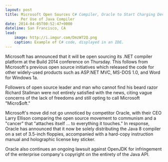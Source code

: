 ```yaml
---
layout: post
title: Microsoft Open Sources C# Compiler, Oracle to Start Charging Developers
       Per Use of Java Compiler
date: 2014-04-05T00:52:47+0000
dateline: San Francisco, CA
lead:
    image: http://i.imgur.com/DmzW72Q.png
    caption: Example of C# code, displayed in an IDE.
---
```


Microsoft has announced that it will be open sourcing its .NET compiler platform
at the Build 2014 conference on Thursday. This follows from Microsoft's previous
open source initiatives which released the code for other widely-used products
such as ASP.NET MVC, MS-DOS 1.0, and Word for Windows 1a.

Followers of open source leader and man who cannot find his beard razor Richard
Stallman were not entirely satisfied with the news, citing vague concerns of
the lack of freedoms and still opting to call Microsoft "Micro$oft."

Microsoft's move did not go unnoticed by competitor Oracle, with their CEO
Larry Ellison comparing the open source movement to communism and a "cancer"
that "attaches itself ... to everything it touches." In response, Oracle has
announced that it now be solely distributing the Java 8 compiler on a set of
3.5-inch floppies, accompanied with a hard-copy instruction manual and
holographic license key sticker.

Oracle also continues an ongoing lawsuit against OpenJDK for infringement of the
enterprise company's copyright on the entirety of the Java API.
